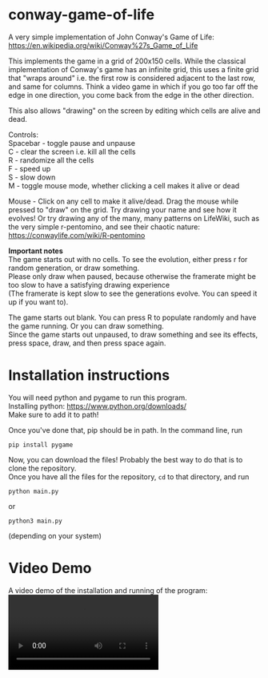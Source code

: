 # conway-game-of-life

A very simple implementation of John Conway's Game of Life: https://en.wikipedia.org/wiki/Conway%27s_Game_of_Life

This implements the game in a grid of 200x150 cells. While the classical implementation of Conway's game has an infinite grid,
this uses a finite grid that "wraps around" i.e. the first row is considered adjacent to the last row, and same for columns. 
Think a video game in which if you go too far off the edge in one direction, you come back from the edge in the other direction.

This also allows "drawing" on the screen by editing which cells are alive and dead.

Controls:  
Spacebar - toggle pause and unpause  
C - clear the screen i.e. kill all the cells  
R - randomize all the cells  
F - speed up  
S - slow down  
M - toggle mouse mode, whether clicking a cell makes it alive or dead  

Mouse - Click on any cell to make it alive/dead. Drag the mouse while pressed to "draw" on the grid.
Try drawing your name and see how it evolves! Or try drawing any of the many, many patterns on LifeWiki, such as the very simple r-pentomino, and see their chaotic nature:
https://conwaylife.com/wiki/R-pentomino

**Important notes**  
The game starts out with no cells. To see the evolution, either press r for random generation, or draw something.  
Please only draw when paused, because otherwise the framerate might be too slow to have a satisfying drawing experience  
(The framerate is kept slow to see the generations evolve. You can speed it up if you want to).

The game starts out blank. You can press R to populate randomly and have the game running. Or you can draw something.  
Since the game starts out unpaused, to draw something and see its effects, press space, draw, and then press space again.

# Installation instructions
You will need python and pygame to run this program.  
Installing python: https://www.python.org/downloads/  
Make sure to add it to path!  

Once you've done that, pip should be in path. In the command line, run  
```
pip install pygame
```

Now, you can download the files! Probably the best way to do that is to clone the repository.   
Once you have all the files for the repository, `cd` to that directory, and run  

```
python main.py
```
or
```
python3 main.py
```
(depending on your system)

# Video Demo
A video demo of the installation and running of the program:  
![](video-demo.mov)